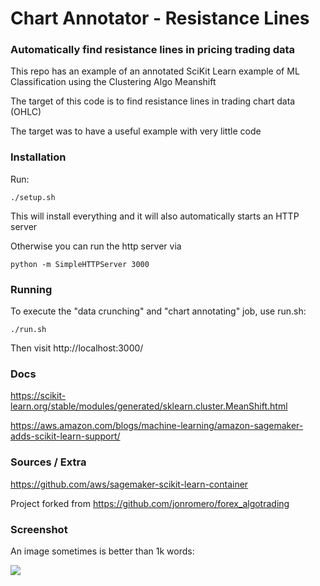 # Chart Annotator - Resistance Lines

### Automatically find resistance lines in pricing trading data

This repo has an example of an annotated SciKit Learn example of ML Classification using the Clustering Algo Meanshift

The target of this code is to find resistance lines in trading chart data (OHLC)

The target was to have a useful example with very little code


### Installation


Run:

    ./setup.sh

This will install everything and it will also automatically starts an HTTP server

Otherwise you can run the http server via

    python -m SimpleHTTPServer 3000


### Running


To execute the "data crunching" and "chart annotating" job, use run.sh:

    ./run.sh

Then visit http://localhost:3000/


### Docs

https://scikit-learn.org/stable/modules/generated/sklearn.cluster.MeanShift.html

https://aws.amazon.com/blogs/machine-learning/amazon-sagemaker-adds-scikit-learn-support/

### Sources / Extra

https://github.com/aws/sagemaker-scikit-learn-container


Project forked from https://github.com/jonromero/forex_algotrading

### Screenshot

An image sometimes is better than 1k words:


![](https://github.com/makevoid/chart-annotator-resistance-lines/blob/master/tmp/resistance-lines-ml-classification-meanshift.png?raw=true)
